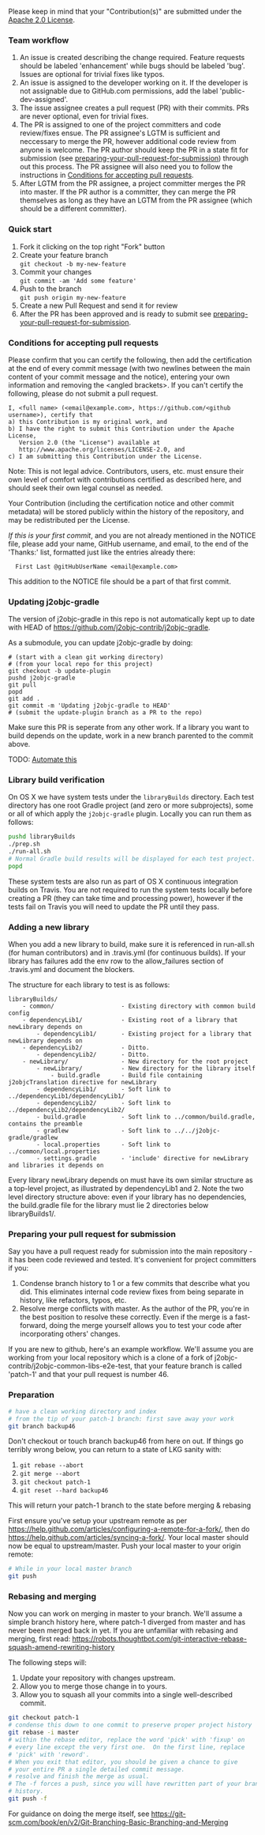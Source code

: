 Please keep in mind that your "Contribution(s)" are submitted under
the [Apache 2.0 License](LICENSE).

### Team workflow

1.  An issue is created describing the change required.
Feature requests should be labeled 'enhancement' while bugs should be labeled 'bug'.
Issues are optional for trivial fixes like typos.
2.  An issue is assigned to the developer working on it.  If the developer is
not assignable due to GitHub.com permissions, add the label 'public-dev-assigned'.
3.  The issue assignee creates a pull request (PR) with their commits.
PRs are never optional, even for trivial fixes.
4.  The PR is assigned to one of the project committers and code review/fixes ensue.
The PR assignee's LGTM is sufficient and neccessary to merge the PR, however additional
code review from anyone is welcome.  The PR author should keep the PR in a state fit for submission
(see [preparing-your-pull-request-for-submission](#preparing-your-pull-request-for-submission))
through out this process.  The PR assignee will also need you to follow the instructions in
[Conditions for accepting pull requests](#conditions-for-accepting-pull-requests).
5.  After LGTM from the PR assignee, a project committer merges the PR into master.
If the PR author is a committer, they can merge the PR themselves as long as they
have an LGTM from the PR assignee (which should be a different committer).


### Quick start

1. Fork it clicking on the top right "Fork" button
2. Create your feature branch<br>
`git checkout -b my-new-feature`
3. Commit your changes<br>
`git commit -am 'Add some feature'`
4. Push to the branch<br>
`git push origin my-new-feature`
5. Create a new Pull Request and send it for review
6. After the PR has been approved and is ready to submit see
[preparing-your-pull-request-for-submission](#preparing-your-pull-request-for-submission).


### Conditions for accepting pull requests
Please confirm that you can certify the following, 
then add the certification at the end of every commit message (with two newlines between
the main content of your commit message and the notice), entering your own information
and removing the &lt;angled brackets&gt;. If you can't certify the following, please
do not submit a pull request.

```
I, <full name> (<email@example.com>, https://github.com/<github username>), certify that
a) this Contribution is my original work, and
b) I have the right to submit this Contribution under the Apache License,
   Version 2.0 (the "License") available at
   http://www.apache.org/licenses/LICENSE-2.0, and
c) I am submitting this Contribution under the License.
```

Note: This is not legal advice.  Contributors, users, etc. must ensure their own level of comfort with
contributions certified as described here, and should seek their own legal counsel as needed.

Your Contribution (including the certification notice and other commit metadata)
will be stored publicly within the history of the repository,
and may be redistributed per the License.

_If this is your first commit_, and you are not already mentioned in the NOTICE file,
please add your name, GitHub username, and email, to the end of the
'Thanks:' list, formatted just like the entries already there:

```
  First Last @gitHubUserName <email@example.com>
```

This addition to the NOTICE file should be a part of that first commit.

### Updating j2objc-gradle
The version of j2objc-gradle in this repo is not automatically kept up
to date with HEAD of https://github.com/j2objc-contrib/j2objc-gradle.

As a submodule, you can update j2objc-gradle by doing:

```shell
# (start with a clean git working directory)
# (from your local repo for this project)
git checkout -b update-plugin
pushd j2objc-gradle
git pull
popd
git add .
git commit -m 'Updating j2objc-gradle to HEAD'
# (submit the update-plugin branch as a PR to the repo)
```

Make sure this PR is seperate from any other work.  If a library you want
to build depends on the update, work in a new branch parented to the commit
above.

TODO: [Automate this](https://github.com/j2objc-contrib/j2objc-common-libs-e2e-test/issues/33)

### Library build verification

On OS X we have system tests under the `libraryBuilds` directory.  Each test directory
has one root Gradle project (and zero or more subprojects), some or all of which apply the
`j2objc-gradle` plugin.  Locally you can run them as follows:

```sh
pushd libraryBuilds
./prep.sh
./run-all.sh
# Normal Gradle build results will be displayed for each test project.
popd
```

These system tests are also run as part of OS X continuous integration builds on Travis.
You are not required to run the system tests locally before creating a PR (they can take
time and processing power), however if the tests fail on Travis you will need to update
the PR until they pass.

### Adding a new library

When you add a new library to build, make sure it is referenced in run-all.sh (for
human contributors) and in .travis.yml (for continuous builds). If your library has failures
add the env row to the allow_failures section of .travis.yml and document the blockers.

The structure for each library to test is as follows:

```
libraryBuilds/
    - common/                   - Existing directory with common build config
    - dependencyLib1/           - Existing root of a library that newLibrary depends on
        - dependencyLib1/       - Existing project for a library that newLibrary depends on
    - dependencyLib2/           - Ditto.
        - dependencyLib2/       - Ditto.
    - newLibrary/               - New directory for the root project
        - newLibrary/           - New directory for the library itself
            - build.gradle      - Build file containing j2objcTranslation directive for newLibrary
        - dependencyLib1/       - Soft link to ../dependencyLib1/dependencyLib1/
        - dependencyLib2/       - Soft link to ../dependencyLib2/dependencyLib2/
        - build.gradle          - Soft link to ../common/build.gradle, contains the preamble
        - gradlew               - Soft link to ../../j2objc-gradle/gradlew
        - local.properties      - Soft link to ../common/local.properties
        - settings.gradle       - 'include' directive for newLibrary and libraries it depends on
```

Every library newLibrary depends on must have its own similar structure as a top-level project,
as illustrated by dependencyLib1 and 2. Note the two level directory structure above: even if
your library has no dependencies, the build.gradle file for the library must lie 2 directories
below libraryBuilds1/.


### Preparing your pull request for submission
Say you have a pull request ready for submission into the main repository - it has
been code reviewed and tested.
It's convenient for project committers if you:

1.  Condense branch history to 1 or a few commits that describe what you did.  This
eliminates internal code review fixes from being separate in history,
like refactors, typos, etc.
2.  Resolve merge conflicts with master.  As the author of the PR, you're in the
best position to resolve these correctly.  Even if the merge is a fast-forward,
doing the merge yourself allows you to test your code after incorporating others'
changes.

If you are new to github, here's an example workflow.
We'll assume you are working from your local repository
which is a clone of a fork of j2objc-contrib/j2objc-common-libs-e2e-test, that your feature
branch is called 'patch-1' and that your pull request is number 46.


### Preparation
```sh
# have a clean working directory and index
# from the tip of your patch-1 branch: first save away your work
git branch backup46
```

Don't checkout or touch branch backup46 from here on out.  If things
go terribly wrong below, you can return to a state of LKG sanity with:

1.  `git rebase --abort`
2.  `git merge --abort`
3.  `git checkout patch-1`
4.  `git reset --hard backup46`

This will return your patch-1 branch to the state before merging & rebasing

First ensure you've setup your upstream remote as per 
https://help.github.com/articles/configuring-a-remote-for-a-fork/,
then do https://help.github.com/articles/syncing-a-fork/.
Your local master should now be equal to upstream/master.
Push your local master to your origin remote:
```sh
# While in your local master branch
git push
```


### Rebasing and merging
Now you can work on merging in master to your branch.  We'll assume a simple
branch history here, where patch-1 diverged from master and has never been
merged back in yet.  If you are unfamiliar
with rebasing and merging, first read:
https://robots.thoughtbot.com/git-interactive-rebase-squash-amend-rewriting-history 

The following steps will:

1. Update your repository with changes upstream.
2. Allow you to merge those change in to yours.
3. Allow you to squash all your commits into a single well-described commit.

```sh
git checkout patch-1
# condense this down to one commit to preserve proper project history
git rebase -i master
# within the rebase editor, replace the word 'pick' with 'fixup' on
# every line except the very first one.  On the first line, replace
# 'pick' with 'reword'.
# When you exit that editor, you should be given a chance to give
# your entire PR a single detailed commit message.
# resolve and finish the merge as usual.
# The -f forces a push, since you will have rewritten part of your branch's
# history.
git push -f
```

For guidance on doing the merge itself, see
https://git-scm.com/book/en/v2/Git-Branching-Basic-Branching-and-Merging
